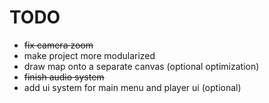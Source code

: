 # TODO

* ~~fix camera zoom~~
* make project more modularized
* draw map onto a separate canvas (optional optimization)
* ~~finish audio system~~ 
* add ui system for main menu and player ui (optional)